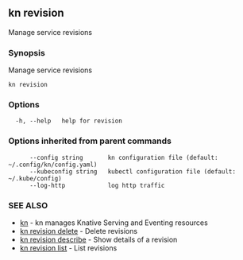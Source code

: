 ## kn revision

Manage service revisions

### Synopsis

Manage service revisions

```
kn revision
```

### Options

```
  -h, --help   help for revision
```

### Options inherited from parent commands

```
      --config string       kn configuration file (default: ~/.config/kn/config.yaml)
      --kubeconfig string   kubectl configuration file (default: ~/.kube/config)
      --log-http            log http traffic
```

### SEE ALSO

* [kn](kn.md)	 - kn manages Knative Serving and Eventing resources
* [kn revision delete](kn_revision_delete.md)	 - Delete revisions
* [kn revision describe](kn_revision_describe.md)	 - Show details of a revision
* [kn revision list](kn_revision_list.md)	 - List revisions

